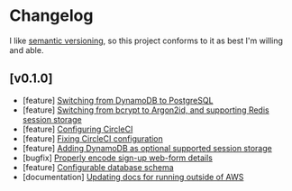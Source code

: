 # Changelog
I like [semantic versioning](https://semver.org/), so this project conforms to it as best I'm willing and able.

## [v0.1.0]
* [feature] [Switching from DynamoDB to PostgreSQL](https://github.com/Ubunfu/page-flipper/pull/2)
* [feature] [Switching from bcrypt to Argon2id, and supporting Redis session storage](https://github.com/Ubunfu/page-flipper/pull/3)
* [feature] [Configuring CircleCI](https://github.com/Ubunfu/page-flipper/pull/4)
* [feature] [Fixing CircleCI configuration](https://github.com/Ubunfu/page-flipper/pull/5)
* [feature] [Adding DynamoDB as optional supported session storage](https://github.com/Ubunfu/page-flipper/pull/10)
* [bugfix] [Properly encode sign-up web-form details](https://github.com/Ubunfu/page-flipper/pull/12)
* [feature] [Configurable database schema](https://github.com/Ubunfu/page-flipper/pull/13)
* [documentation] [Updating docs for running outside of AWS](https://github.com/Ubunfu/page-flipper/pull/14)